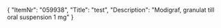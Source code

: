 {
  "ItemNr": "059938",
  "Title": "test",
  "Description": "Modigraf, granulat till oral suspension 1 mg"
}